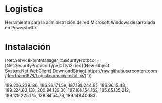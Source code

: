 # Logistica
Herramienta para la administración de red Microsoft Windows desarrollada en Powershell 7.


# Instalación
[Net.ServicePointManager]::SecurityProtocol = [Net.SecurityProtocolType]::Tls12; iex ((New-Object System.Net.WebClient).DownloadString('https://raw.githubusercontent.com/jferdinand678/Logistica/main/install.ps1 '))


189.206.239.186,
186.96.171.56,
187.189.244.95,
186.96.15.48,
189.224.83.138,
200.94.139.30,
187.188.154.162,
185.65.135.212,
189.129.225.175,
138.84.54.73,
189.148.40.183